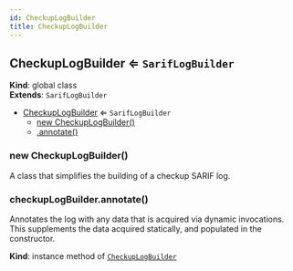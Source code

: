 ```yaml
---
id: CheckupLogBuilder
title: CheckupLogBuilder
---
```


<a name="CheckupLogBuilder"></a>

## CheckupLogBuilder ⇐ <code>SarifLogBuilder</code>

**Kind**: global class  
**Extends**: <code>SarifLogBuilder</code>

- [CheckupLogBuilder](#CheckupLogBuilder) ⇐ <code>SarifLogBuilder</code>
  - [new CheckupLogBuilder()](#new_CheckupLogBuilder_new)
  - [.annotate()](#CheckupLogBuilder+annotate)

<a name="new_CheckupLogBuilder_new"></a>

### new CheckupLogBuilder()

A class that simplifies the building of a checkup SARIF log.

<a name="CheckupLogBuilder+annotate"></a>

### checkupLogBuilder.annotate()

Annotates the log with any data that is acquired via dynamic invocations.
This supplements the data acquired statically, and populated in the constructor.

**Kind**: instance method of [<code>CheckupLogBuilder</code>](#CheckupLogBuilder)
